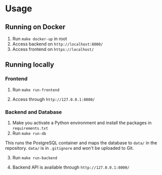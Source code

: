 # Usage
## Running on Docker
1. Run `make docker-up` in root
2. Access backend on `http://localhost:8000/`
3. Access frontend on `https://localhost/`

## Running locally
### Frontend
1. Run `make run-frontend`

2. Access through `http://127.0.0.1:8080/`
### Backend and Database
1. Make you activate a Python environment and install the packages in `requirements.txt`
2. Run `make run-db`

This runs the PostgreSQL container and maps the database to ``data/`` in the repository. `data/` is in `.gitignore` and won't be uploaded to Git.

3. Run `make run-backend`

4. Backend API is available through `http://127.0.0.1:8000/`

